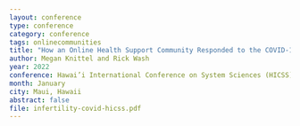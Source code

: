 ```yaml
---
layout: conference
type: conference
category: conference
tags: onlinecommunities
title: "How an Online Health Support Community Responded to the COVID-19 Crisis"
author: Megan Knittel and Rick Wash
year: 2022
conference: Hawai’i International Conference on System Sciences (HICSS)
month: January
city: Maui, Hawaii
abstract: false
file: infertility-covid-hicss.pdf
---
```


<!-- 
file: ""
acmdl: 
doi: 
 -->
